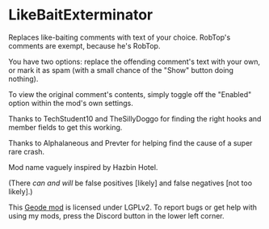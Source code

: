 # LikeBaitExterminator

Replaces like-baiting comments with text of your choice. RobTop's comments are exempt, because he's RobTop.

You have two options: replace the offending comment's text with your own, or mark it as spam (with a small chance of the "Show" button doing nothing).

To view the original comment's contents, simply toggle off the "Enabled" option within the mod's own settings.

Thanks to TechStudent10 and TheSillyDoggo for finding the right hooks and member fields to get this working.

Thanks to Alphalaneous and Prevter for helping find the cause of a super rare crash.

Mod name vaguely inspired by Hazbin Hotel.

(There *can and will* be false positives [likely] and false negatives [not too likely].)

This [Geode mod](https://geode-sdk.org) is licensed under LGPLv2. To report bugs or get help with using my mods, press the Discord button in the lower left corner.